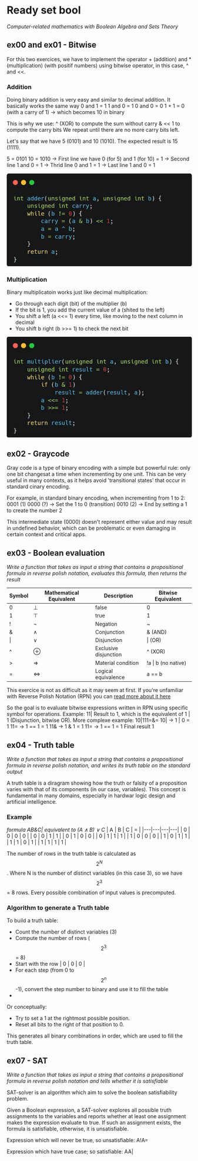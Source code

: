 # Ready set bool

_Computer-related mathematics with Boolean Algebra and Sets Theory_

## ex00 and ex01 - Bitwise

For this two exercices, we have to implement the operator + (addition) and * (multiplication) (with positif numbers) using bitwise operator, in this case, ^ and <<.

### Addition

Doing binary addition is very easy and similar to decimal addition. It basically works the same way
0 and 1 = 1
1 and 0 = 1
0 and 0 = 0
1 + 1 = 0 (with a carry of 1) → which becomes 10 in binary

This is why we use:
^ (XOR) to compute the sum without carry
& << 1 to compute the carry bits
We repeat until there are no more carry bits left.

Let's say that we have 5 (0101) and 10 (1010). The expected result is 15 (1111).

5 = 0101
10 = 1010
-> First line we have 0 (for 5) and 1 (for 10) = 1 
-> Second line 1 and 0 = 1
-> Thrid line 0 and 1 = 1
-> Last line 1 and 0 = 1

![ex00 image](public/ex00.png)

### Multiplication

Binary multiplicatoin works just like decimal multiplication:

- Go through each digit (bit) of the multiplier (b)
- If the bit is 1, you add the current value of a (shited to the left)
- You shift a left (a <<= 1) every time, like moving to the next column in decimal
- You shift b right (b >>= 1) to check the next bit

![ex01 image](public/ex01.png)

## ex02 - Graycode

Gray code is a type of binary encoding with a simple but powerful rule: only one bit changesat a time when incrementing by one unit.
This can be very useful in many contexts, as it helps avoid  'transitional states' that occur in standard cinary encoding.

For example, in standard binary encoding, when incrementing from 1 to 2:
0001 (1)
0000 (?) -> Set the 1 to 0 (transition)
0010 (2) -> End by setting a 1 to create the number 2

This intermediate state (0000) doesn't represent either value and may result in undefined behavior, which can be problematic or even damaging in certain context and critical apps.

## ex03 - Boolean evaluation

_Write a function that takes as input a string that contains a propositional formula in reverse polish notation, evaluates this formula, then returns the result_

| Symbol | Mathematical Equivalent | Description               | Bitwise Equivalent |
|--------|--------------------------|--------------------------|---------------------|
| 0      | ⊥                        | false                    | 0                  |
| 1      | ⊤                        | true                     | 1                  |
| !      | ¬                        | Negation                 | ~                  |
| &      | ∧                        | Conjunction              | & (AND)            |
| \|      | ∨                        | Disjunction             | \| (OR)            |
| ^      | ⊕                        | Exclusive disjunction   | ^   (XOR)           |
| >      | ⇒                        | Material condition       | !a \| b (no native)|
| =      | ⇔                        | Logical equivalence     | a == b             |

This exercice is not as difficult as it may seem at first. If you're unfamiliar with Reverse Polish Notation (RPN) you can [read more about it here](https://en.wikipedia.org/wiki/Reverse_Polish_notation)

So the goal is to evaluate bitwise expressions written in RPN using specific symbol for operations. 
Example:
11| Result to 1, which is the equivalent of 1 | 1 (Disjunction, bitwise OR).
More complexe example: 
10|111=&=
10| → 1 | 0 = 1
11= → 1 == 1 = 1
11& → 1 & 1 = 1
11= → 1 == 1 = 1
Final result 1

## ex04 - Truth table

_Write a function that takes as input a string that contains a propositional formula in reverse polish notation, and writes its truth table on the standard output_

A truth table is a diragram showing how the truth or falsity of a proposition varies with that of its components (in our case, variables). This concept is fundamental in many domains, especially in hardwar logic design and artificial intelligence.

### Example 
_formula AB&C| equivalent to (A ∧ B) ∨ C_
| A | B | C | = |
|---|---|---|---|
| 0 | 0 | 0 | 0 |
| 0 | 0 | 1 | 1 |
| 0 | 1 | 0 | 0 |
| 0 | 1 | 1 | 1 |
| 1 | 0 | 0 | 0 |
| 1 | 0 | 1 | 1 |
| 1 | 1 | 0 | 1 |
| 1 | 1 | 1 | 1 |

The number of rows in the truth table is calculated as $$2^N$$. 
Where N is the number of distinct variables (in this case 3), so we have $$2^3$$ = 8 rows. Every possible combination of input values is precomputed.

### Algorithm to generate a Truth table

To build a truth table:
- Count the number of distinct variables (3)
- Compute the number of rows ($$2^3$$ = 8)
- Start with the row | 0 | 0 | 0 |
- For each step (from 0 to $$2^n$$-1), convert the step number to binary and use it to fill the table
- 
Or conceptually:
- Try to set a 1 at the rightmost possible position.
- Reset all bits to the right of that position to 0.

This generates all binary combinations in order, which are used to fill the truth table.

## ex07 - SAT

_Write a function that takes as input a string that contains a propositional
formula in reverse polish notation and tells whether it is satisfiable_

SAT-solver is an algorithm which aim to solve the boolean satisfiability problem.

Given a Boolean expression, a SAT-solver explores all possible truth assignments to the variables and reports whether at least one assignment makes the expression evaluate to true. 
If such an assignment exists, the formula is satisfiable, otherwise, it is unsatisfiable.

Expression which will never be true, so unsatisfiable: A!A=

Expression which have true case; so satisfiable: AA|